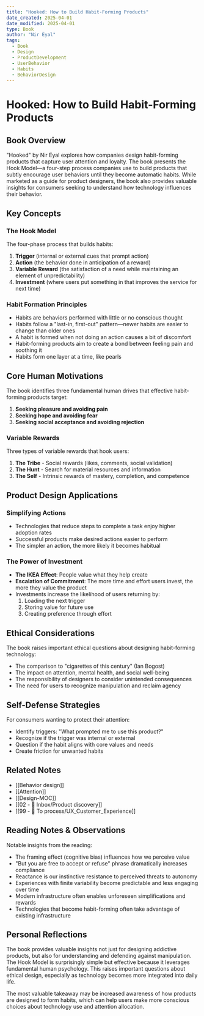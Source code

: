 ```yaml
---
title: "Hooked: How to Build Habit-Forming Products"
date_created: 2025-04-01
date_modified: 2025-04-01
type: Book
author: "Nir Eyal"
tags:
  - Book
  - Design
  - ProductDevelopment
  - UserBehavior
  - Habits
  - BehaviorDesign
---
```


# Hooked: How to Build Habit-Forming Products

## Book Overview
"Hooked" by Nir Eyal explores how companies design habit-forming products that capture user attention and loyalty. The book presents the Hook Model—a four-step process companies use to build products that subtly encourage user behaviors until they become automatic habits. While marketed as a guide for product designers, the book also provides valuable insights for consumers seeking to understand how technology influences their behavior.

## Key Concepts

### The Hook Model
The four-phase process that builds habits:
1. **Trigger** (internal or external cues that prompt action)
2. **Action** (the behavior done in anticipation of a reward)
3. **Variable Reward** (the satisfaction of a need while maintaining an element of unpredictability)
4. **Investment** (where users put something in that improves the service for next time)

### Habit Formation Principles
- Habits are behaviors performed with little or no conscious thought
- Habits follow a "last-in, first-out" pattern—newer habits are easier to change than older ones
- A habit is formed when not doing an action causes a bit of discomfort
- Habit-forming products aim to create a bond between feeling pain and soothing it
- Habits form one layer at a time, like pearls

## Core Human Motivations

The book identifies three fundamental human drives that effective habit-forming products target:
1. **Seeking pleasure and avoiding pain**
2. **Seeking hope and avoiding fear**
3. **Seeking social acceptance and avoiding rejection**

### Variable Rewards
Three types of variable rewards that hook users:
1. **The Tribe** - Social rewards (likes, comments, social validation)
2. **The Hunt** - Search for material resources and information
3. **The Self** - Intrinsic rewards of mastery, completion, and competence

## Product Design Applications

### Simplifying Actions
- Technologies that reduce steps to complete a task enjoy higher adoption rates
- Successful products make desired actions easier to perform
- The simpler an action, the more likely it becomes habitual

### The Power of Investment
- **The IKEA Effect**: People value what they help create
- **Escalation of Commitment**: The more time and effort users invest, the more they value the product
- Investments increase the likelihood of users returning by:
  1. Loading the next trigger
  2. Storing value for future use
  3. Creating preference through effort

## Ethical Considerations

The book raises important ethical questions about designing habit-forming technology:
- The comparison to "cigarettes of this century" (Ian Bogost)
- The impact on attention, mental health, and social well-being
- The responsibility of designers to consider unintended consequences
- The need for users to recognize manipulation and reclaim agency

## Self-Defense Strategies

For consumers wanting to protect their attention:
- Identify triggers: "What prompted me to use this product?"
- Recognize if the trigger was internal or external
- Question if the habit aligns with core values and needs
- Create friction for unwanted habits

## Related Notes
- [[Behavior design]]
- [[Attention]]
- [[Design-MOC]]
- [[02 - 📩 Inbox/Product discovery]]
- [[99 - 📄 To process/UX_Customer_Experience]]

## Reading Notes & Observations

Notable insights from the reading:
- The framing effect (cognitive bias) influences how we perceive value
- "But you are free to accept or refuse" phrase dramatically increases compliance
- Reactance is our instinctive resistance to perceived threats to autonomy
- Experiences with finite variability become predictable and less engaging over time
- Modern infrastructure often enables unforeseen simplifications and rewards
- Technologies that become habit-forming often take advantage of existing infrastructure

## Personal Reflections
The book provides valuable insights not just for designing addictive products, but also for understanding and defending against manipulation. The Hook Model is surprisingly simple but effective because it leverages fundamental human psychology. This raises important questions about ethical design, especially as technology becomes more integrated into daily life.

The most valuable takeaway may be increased awareness of how products are designed to form habits, which can help users make more conscious choices about technology use and attention allocation.
